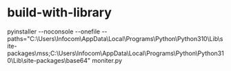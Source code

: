 # build-with-library

pyinstaller --noconsole --onefile
--paths="C:\Users\Infocom\AppData\Local\Programs\Python\Python310\Lib\site-packages\mss;C:\Users\Infocom\AppData\Local\Programs\Python\Python310\Lib\site-packages\base64"
moniter.py
